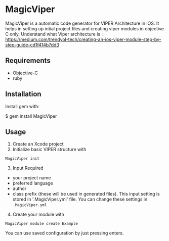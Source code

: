 # MagicViper
MagicViper is a automatic code generator for VIPER Architecture in iOS. 
It helps in setting up intial project files and creating viper modules in objective C only.
Understand what Viper architecture is : https://medium.com/trendyol-tech/creating-an-ios-viper-module-step-by-step-guide-cd1f414b7dd3

## Requirements
* Objective-C 
* ruby 

## Installation

Install gem with:

$ gem install MagicViper


## Usage

1. Create an Xcode project
2. Initialize basic VIPER structure with
```
MagicViper init
```
3. Input Required

* your project name
* preferred language
* author
* class prefix
(these will be used in generated files). This input setting is stored in '.MagicViper.yml' file. 
You can change these settings in `.MagicViper.yml`

4. Create your module with
```
MagicViper module create Example
```
You can use saved configuration by just pressing enters.
